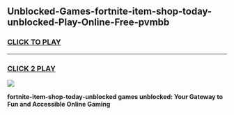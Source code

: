 
## Unblocked-Games-fortnite-item-shop-today-unblocked-Play-Online-Free-pvmbb
<h3>
<a href="https://premium76.site?title=fortnite-item-shop-today-unblocked&ref=26A">CLICK TO PLAY</a></h3>
<hr>

<h3>
<a href="https://premium76.site?title=fortnite-item-shop-today-unblocked&ref=26A">CLICK 2 PLAY</a>
  
</h3>

<a href="https://premium76.site?title=fortnite-item-shop-today-unblocked&ref=26A"><img src="https://clearcache.store/games.png"></a>


**fortnite-item-shop-today-unblocked games unblocked: Your Gateway to Fun and Accessible Online Gaming**
